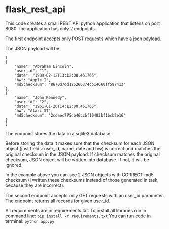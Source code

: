 # flask_rest_api
This code creates a small REST API python application that listens on port 8080
The application has only 2 endpoints.

The first endpoint accepts only POST requests which have a json payload.
 
The JSON payload will be:
 
    [
    {
        "name": "Abraham Lincoln",
        "user_id": "1",
        "date": "1989-02-12T13:12:00.451765",
        "hw": "Apple I",
        "md5checksum": "8670d7dd125266374cb14660ff587413"
    },
    {
        "name": "John Kennedy",
        "user_id": "2",
        "date": "1961-01-26T14:12:00.451765",
        "hw": "Atari ST",
        "md5checksum": "2cdaec775db46ccbf10403bf1bcb2e16"
    }
    ]

The endpoint stores the data in a sqlite3 database.

Before storing the data it makes sure that the checksum for each
JSON object (just fields: user_id, name, date and hw) is correct and matches the original checksum in the JSON payload.
If checksum matches the original checksum, JSON object will be written into database. If not, it will be ignored.

In the example above you can see 2 JSON objects with CORRECT md5 checksum (I written these checksums instead of those generated in task,
because they are incorrect).
  
The second endpoint accepts only GET requests with an user_id parameter. The endpoint returns  all records for given user_id.

All requirements are in requirements.txt. To install all libraries run in command line:
```pip install -r requirements.txt```
You can run code in terminal:
```python app.py```
